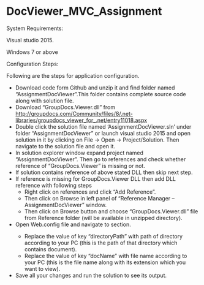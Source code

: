 # DocViewer_MVC_Assignment

System Requirements:

Visual studio 2015.

Windows 7 or above


Configuration Steps:

Following are the steps for application configuration.
* Download code form Github and unzip it and find folder named “AssignmentDocViewer”.This folder contains complete source code along with solution file.
* Download “GroupDocs.Viewer.dll” from http://groupdocs.com/Community/files/8/.net-libraries/groupdocs_viewer_for_.net/entry11018.aspx
* Double click the solution file named ‘AssignmentDocViewer.sln’ under folder “AssignmentDocViewer” or launch visual studio 2015 and open solution in it by clicking on File -> Open -> Project/Solution. Then navigate to the solution file and open it.
* In solution explorer window expand project named “AssignmentDocViewer”. Then go to references and check whether reference of “GroupDocs.Viewer” is missing or not. 
* If solution contains reference of above stated DLL then skip next step.
* If reference is missing for GroupDocs.Viewer DLL then add DLL reference with following steps
  * Right click on references and click “Add Reference”. 
  * Then click on Browse in left panel of “Reference Manager – AssignmentDocViewer” window.
  * Then click on Browse button and choose “GroupDocs.Viewer.dll” file from Reference folder (will be available in unzipped directory).
* Open Web.config file and navigate to <appSettings> section. 
  * Replace the value of key “directoryPath” with path of directory according to your PC (this is the path of that directory which contains document).
  * Replace the value of key “docName” with file name according to your PC (this is the file name along with its extension which you want to view). 
* Save all your changes and run the solution to see its output.
